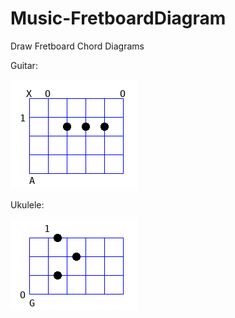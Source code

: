 # Music-FretboardDiagram
Draw Fretboard Chord Diagrams

Guitar:

![Chord Diagram](https://raw.githubusercontent.com/ology/Music-FretboardDiagram/master/chord-diagram.png)

Ukulele:

![Chord Diagram](https://raw.githubusercontent.com/ology/Music-FretboardDiagram/master/ukulele.png)
